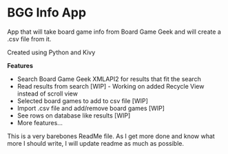 # BGG Info App
App that will take board game info from Board Game Geek and will create a .csv file from it.

Created using Python and Kivy


**Features**
* Search Board Game Geek XMLAPI2 for results that fit the search
* Read results from search [WIP] - Working on added Recycle View instead of scroll view
* Selected board games to add to csv file [WIP]
* Import .csv file and add/remove board games [WIP]
* See rows on database like results [WIP]
* More features...

This is a very barebones ReadMe file. As I get more done and know what more I should write, I will update readme as much as possible.
